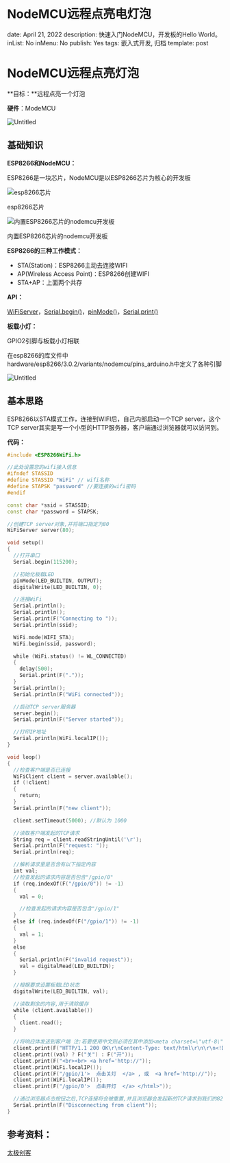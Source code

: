 # NodeMCU远程点亮电灯泡

date: April 21, 2022
description: 快速入门NodeMCU，开发板的Hello World。
inList: No
inMenu: No
publish: Yes
tags: 嵌入式开发, 归档
template: post

# **NodeMCU远程点亮灯泡**

**目标：**远程点亮一个灯泡

**硬件**：ModeMCU

![Untitled](NodeMCU%E8%BF%9C%E7%A8%8B%E7%82%B9%E4%BA%AE%E7%94%B5%E7%81%AF%E6%B3%A1%208fbf8dba49e944708898e9ff11403d40/Untitled.png)

## **基础知识**

**ESP8266和NodeMCU：**

ESP8266是一块芯片，NodeMCU是以ESP8266芯片为核心的开发板

![esp8266芯片](NodeMCU%E8%BF%9C%E7%A8%8B%E7%82%B9%E4%BA%AE%E7%94%B5%E7%81%AF%E6%B3%A1%208fbf8dba49e944708898e9ff11403d40/Untitled.jpeg)

esp8266芯片

![内置ESP8266芯片的nodemcu开发板](NodeMCU%E8%BF%9C%E7%A8%8B%E7%82%B9%E4%BA%AE%E7%94%B5%E7%81%AF%E6%B3%A1%208fbf8dba49e944708898e9ff11403d40/Untitled%201.jpeg)

内置ESP8266芯片的nodemcu开发板

**ESP8266的三种工作模式：**

- STA(Station)：ESP8266主动去连接WIFI
- AP(Wireless Access Point)：ESP8266创建WIFI
- STA+AP：上面两个共存

**API：**

[WiFiServer](https://www.arduino.cc/reference/en/libraries/wifi/wifiserver/)，[Serial.begin()](https://www.arduino.cc/reference/en/language/functions/communication/serial/begin/)，[pinMode()](https://www.arduino.cc/reference/en/language/functions/digital-io/pinmode/)，[Serial.print()](https://www.arduino.cc/reference/en/language/functions/communication/serial/print/)

**板载小灯：**

GPIO2引脚与板载小灯相联

在esp8266的库文件中hardware/esp8266/3.0.2/variants/nodemcu/pins_arduino.h中定义了各种引脚

![Untitled](NodeMCU%E8%BF%9C%E7%A8%8B%E7%82%B9%E4%BA%AE%E7%94%B5%E7%81%AF%E6%B3%A1%208fbf8dba49e944708898e9ff11403d40/Untitled%201.png)

## **基本思路**

ESP8266以STA模式工作，连接到WIFI后，自己内部启动一个TCP server，这个TCP server其实是写一个小型的HTTP服务器，客户端通过浏览器就可以访问到。

**代码：**

```cpp
#include <ESP8266WiFi.h>

//此处设置您的wifi接入信息
#ifndef STASSID
#define STASSID "WiFi" // wifi名称
#define STAPSK "password" //要连接的wifi密码
#endif

const char *ssid = STASSID;
const char *password = STAPSK;

//创建TCP server对象,并将端口指定为80
WiFiServer server(80);

void setup()
{
  //打开串口
  Serial.begin(115200);

  //初始化板载LED
  pinMode(LED_BUILTIN, OUTPUT);
  digitalWrite(LED_BUILTIN, 0);

  //连接WiFi
  Serial.println();
  Serial.println();
  Serial.print(F("Connecting to "));
  Serial.println(ssid);

  WiFi.mode(WIFI_STA);
  WiFi.begin(ssid, password);

  while (WiFi.status() != WL_CONNECTED)
  {
    delay(500);
    Serial.print(F("."));
  }
  Serial.println();
  Serial.println(F("WiFi connected"));

  //启动TCP server服务器
  server.begin();
  Serial.println(F("Server started"));

  //打印IP地址
  Serial.println(WiFi.localIP());
}

void loop()
{
  //检查客户端是否已连接
  WiFiClient client = server.available();
  if (!client)
  {
    return;
  }
  Serial.println(F("new client"));

  client.setTimeout(5000); //默认为 1000

  //读取客户端发起的TCP请求
  String req = client.readStringUntil('\r');
  Serial.println(F("request: "));
  Serial.println(req);

  //解析请求里是否含有以下指定内容
  int val;
  //检查发起的请求内容是否包含"/gpio/0"
  if (req.indexOf(F("/gpio/0")) != -1)
  {
    val = 0;

    //检查发起的请求内容是否包含"/gpio/1"
  }
  else if (req.indexOf(F("/gpio/1")) != -1)
  {
    val = 1;
  }
  else
  {
    Serial.println(F("invalid request"));
    val = digitalRead(LED_BUILTIN);
  }

  //根据要求设置板载LED状态
  digitalWrite(LED_BUILTIN, val);

  //读取剩余的内容,用于清除缓存
  while (client.available())
  {
    client.read();
  }

  //将响应体发送到客户端 注:若要使用中文则必须在其中添加<meta charset=\"utf-8\">声明编码
  client.print(F("HTTP/1.1 200 OK\r\nContent-Type: text/html\r\n\r\n<!DOCTYPE HTML>\r\n<html>\r\n<meta charset=\"utf-8\">NodeMCU板载LED灯的状态 : "));
  client.print((val) ? F("关") : F("开"));
  client.print(F("<br><br> <a href='http://"));
  client.print(WiFi.localIP());
  client.print(F("/gpio/1'>  点击关灯  </a> , 或  <a href='http://"));
  client.print(WiFi.localIP());
  client.print(F("/gpio/0'>  点击开灯  </a> </html>"));

  //通过浏览器点击按钮之后,TCP连接将会被重置,并且浏览器会发起新的TCP请求到我们的8266服务器,从而去控制LED灯
  Serial.println(F("Disconnecting from client"));
}
```

## **参考资料：**

[太极创客](http://www.taichi-maker.com/homepage/esp8266-nodemcu-iot/esp8266-nodemcu-tutorial-index/nodemcu-board/)